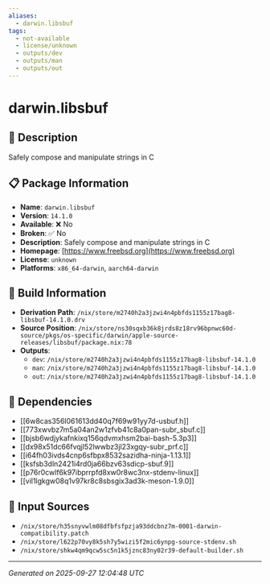 ```yaml
---
aliases:
  - darwin.libsbuf
tags:
  - not-available
  - license/unknown
  - outputs/dev
  - outputs/man
  - outputs/out
---
```


# darwin.libsbuf

## 📝 Description

Safely compose and manipulate strings in C

## 📋 Package Information

- **Name**: `darwin.libsbuf`
- **Version**: `14.1.0`
- **Available**: ❌ No
- **Broken**: ✅ No
- **Description**: Safely compose and manipulate strings in C
- **Homepage**: [https://www.freebsd.org](https://www.freebsd.org)
- **License**: `unknown`
- **Platforms**: `x86_64-darwin`, `aarch64-darwin`

## 🔧 Build Information

- **Derivation Path**: `/nix/store/m2740h2a3jzwi4n4pbfds1155z17bag8-libsbuf-14.1.0.drv`
- **Source Position**: `/nix/store/ns30sqxb36k8jrds8z18rv96bpnwc60d-source/pkgs/os-specific/darwin/apple-source-releases/libsbuf/package.nix:78`
- **Outputs**:
  - `dev`:  `/nix/store/m2740h2a3jzwi4n4pbfds1155z17bag8-libsbuf-14.1.0`
  - `man`:  `/nix/store/m2740h2a3jzwi4n4pbfds1155z17bag8-libsbuf-14.1.0`
  - `out`:  `/nix/store/m2740h2a3jzwi4n4pbfds1155z17bag8-libsbuf-14.1.0`

## 🔗 Dependencies

- [[6w8cas356l061613dd40q7f69w91yy7d-usbuf.h]]
- [[773xwvbz7m5a04an2w1zfvb41c8a0pan-subr_sbuf.c]]
- [[bjsb6wdjykafnkixq156qdvmxhsm2bai-bash-5.3p3]]
- [[dx98x51dc66fvqjl52lwwbz3jl23xgqy-subr_prf.c]]
- [[i64fh03ivds4cnp6sfbpx8532sazidha-ninja-1.13.1]]
- [[ksfsb3dln2421i4rd0ja66bzv63sdicp-sbuf.9]]
- [[p76r0cwlf6k97ibprrpfd8xw0r8wc3nx-stdenv-linux]]
- [[vil1lgkgw08q1v97kr8c8sbsgix3ad3k-meson-1.9.0]]

## 📁 Input Sources

- `/nix/store/h35snyvwlm08dfbfsfpzja93ddcbnz7m-0001-darwin-compatibility.patch`
- `/nix/store/l622p70vy8k5sh7y5wizi5f2mic6ynpg-source-stdenv.sh`
- `/nix/store/shkw4qm9qcw5sc5n1k5jznc83ny02r39-default-builder.sh`

---
*Generated on 2025-09-27 12:04:48 UTC*
